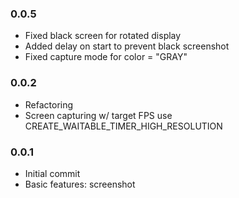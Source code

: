 ### 0.0.5
- Fixed black screen for rotated display
- Added delay on start to prevent black screenshot 
- Fixed capture mode for color = "GRAY"
### 0.0.2
- Refactoring
- Screen capturing w/ target FPS use CREATE_WAITABLE_TIMER_HIGH_RESOLUTION
### 0.0.1
- Initial commit
- Basic features: screenshot
